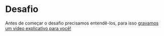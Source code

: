 # Desafio

Antes de começar o desafio precisamos entendê-los, para isso [gravamos um vídeo explicativo para você!](https://drive.google.com/file/d/1Zh2vutZpy14SXLp7Jph448vMPIqG939K/view?usp=sharing)